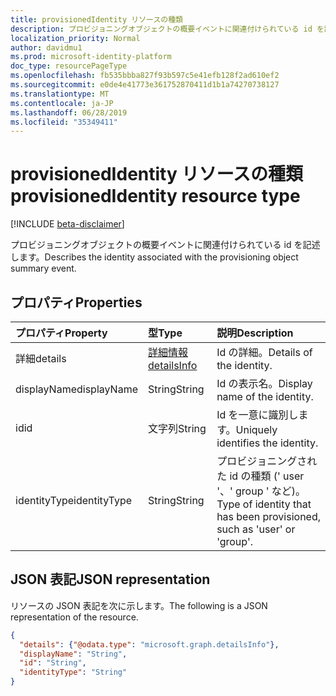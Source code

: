 ```yaml
---
title: provisionedIdentity リソースの種類
description: プロビジョニングオブジェクトの概要イベントに関連付けられている id を記述します。
localization_priority: Normal
author: davidmu1
ms.prod: microsoft-identity-platform
doc_type: resourcePageType
ms.openlocfilehash: fb535bbba827f93b597c5e41efb128f2ad610ef2
ms.sourcegitcommit: e0de4e41773e361752870411d1b1a74270738127
ms.translationtype: MT
ms.contentlocale: ja-JP
ms.lasthandoff: 06/28/2019
ms.locfileid: "35349411"
---
```

# <a name="provisionedidentity-resource-type"></a><span data-ttu-id="92117-103">provisionedIdentity リソースの種類</span><span class="sxs-lookup"><span data-stu-id="92117-103">provisionedIdentity resource type</span></span>

[!INCLUDE [beta-disclaimer](../../includes/beta-disclaimer.md)]

<span data-ttu-id="92117-104">プロビジョニングオブジェクトの概要イベントに関連付けられている id を記述します。</span><span class="sxs-lookup"><span data-stu-id="92117-104">Describes the identity associated with the provisioning object summary event.</span></span> 

## <a name="properties"></a><span data-ttu-id="92117-105">プロパティ</span><span class="sxs-lookup"><span data-stu-id="92117-105">Properties</span></span>

| <span data-ttu-id="92117-106">プロパティ</span><span class="sxs-lookup"><span data-stu-id="92117-106">Property</span></span>     | <span data-ttu-id="92117-107">型</span><span class="sxs-lookup"><span data-stu-id="92117-107">Type</span></span>        | <span data-ttu-id="92117-108">説明</span><span class="sxs-lookup"><span data-stu-id="92117-108">Description</span></span> |
|:-------------|:------------|:------------|
|<span data-ttu-id="92117-109">詳細</span><span class="sxs-lookup"><span data-stu-id="92117-109">details</span></span>|[<span data-ttu-id="92117-110">詳細情報</span><span class="sxs-lookup"><span data-stu-id="92117-110">detailsInfo</span></span>](detailsinfo.md)|<span data-ttu-id="92117-111">Id の詳細。</span><span class="sxs-lookup"><span data-stu-id="92117-111">Details of the identity.</span></span>|
|<span data-ttu-id="92117-112">displayName</span><span class="sxs-lookup"><span data-stu-id="92117-112">displayName</span></span>|<span data-ttu-id="92117-113">String</span><span class="sxs-lookup"><span data-stu-id="92117-113">String</span></span>|<span data-ttu-id="92117-114">Id の表示名。</span><span class="sxs-lookup"><span data-stu-id="92117-114">Display name of the identity.</span></span> |
|<span data-ttu-id="92117-115">id</span><span class="sxs-lookup"><span data-stu-id="92117-115">id</span></span>|<span data-ttu-id="92117-116">文字列</span><span class="sxs-lookup"><span data-stu-id="92117-116">String</span></span>|<span data-ttu-id="92117-117">Id を一意に識別します。</span><span class="sxs-lookup"><span data-stu-id="92117-117">Uniquely identifies the identity.</span></span>|
|<span data-ttu-id="92117-118">identityType</span><span class="sxs-lookup"><span data-stu-id="92117-118">identityType</span></span>|<span data-ttu-id="92117-119">String</span><span class="sxs-lookup"><span data-stu-id="92117-119">String</span></span>|<span data-ttu-id="92117-120">プロビジョニングされた id の種類 (' user '、' group ' など)。</span><span class="sxs-lookup"><span data-stu-id="92117-120">Type of identity that has been provisioned, such as 'user' or 'group'.</span></span>|

## <a name="json-representation"></a><span data-ttu-id="92117-121">JSON 表記</span><span class="sxs-lookup"><span data-stu-id="92117-121">JSON representation</span></span>

<span data-ttu-id="92117-122">リソースの JSON 表記を次に示します。</span><span class="sxs-lookup"><span data-stu-id="92117-122">The following is a JSON representation of the resource.</span></span>

<!-- {
  "blockType": "resource",
  "optionalProperties": [

  ],
  "@odata.type": "microsoft.graph.provisionedIdentity",
  "baseType": null
}-->

```json
{
  "details": {"@odata.type": "microsoft.graph.detailsInfo"},
  "displayName": "String",
  "id": "String",
  "identityType": "String"
}
```

<!-- uuid: 16cd6b66-4b1a-43a1-adaf-3a886856ed98
2019-02-04 14:57:30 UTC -->
<!-- {
  "type": "#page.annotation",
  "description": "provisionedIdentity resource",
  "keywords": "",
  "section": "documentation",
  "tocPath": ""
}-->
